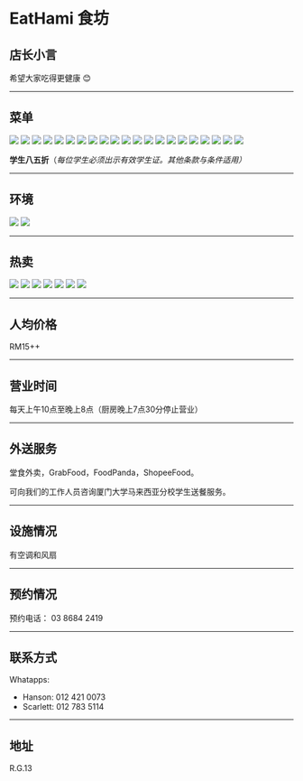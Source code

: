 ﻿# EatHami 食坊

## 店长小言

希望大家吃得更健康 😊

----------

## 菜单

<div class="image-slide">
  <img src="https://img.xmummap.com/G_eathmi_menu (1).webp" /> 
  <img src="https://img.xmummap.com/G_eathmi_menu (2).webp" /> 
  <img src="https://img.xmummap.com/G_eathmi_menu (3).webp" /> 
  <img src="https://img.xmummap.com/G_eathmi_menu (4).webp" /> 
  <img src="https://img.xmummap.com/G_eathmi_menu (5).webp" /> 
  <img src="https://img.xmummap.com/G_eathmi_menu (6).webp" /> 
  <img src="https://img.xmummap.com/G_eathmi_menu (7).webp" /> 
  <img src="https://img.xmummap.com/G_eathmi_menu (8).webp" /> 
  <img src="https://img.xmummap.com/G_eathmi_menu (9).webp" /> 
  <img src="https://img.xmummap.com/G_eathmi_menu (10).webp" /> 
  <img src="https://img.xmummap.com/G_eathmi_menu (11).webp" /> 
  <img src="https://img.xmummap.com/G_eathmi_menu (12).webp" /> 
  <img src="https://img.xmummap.com/G_eathmi_menu (13).webp" /> 
  <img src="https://img.xmummap.com/G_eathmi_menu (14).webp" /> 
  <img src="https://img.xmummap.com/G_eathmi_menu (15).webp" /> 
  <img src="https://img.xmummap.com/G_eathmi_menu (16).webp" /> 
  <img src="https://img.xmummap.com/G_eathmi_menu (17).webp" /> 
  <img src="https://img.xmummap.com/G_eathmi_menu (18).webp" /> 
  <img src="https://img.xmummap.com/G_eathmi_menu (19).webp" /> 
<img src="https://img.xmummap.com/G_eathmi_menu (20).webp" /> 
<img src="https://img.xmummap.com/G_eathmi_menu (21).webp" /> 
</div>

**学生八五折**（*每位学生必须出示有效学生证。其他条款与条件适用）*

---

## 环境

<div class="image-slide">
  <img src="https://img.xmummap.com/G_eathmi_surd%20%282%29.webp" /> 
  <img src="https://img.xmummap.com/G_eathmi_surd%20%281%29.webp" />
</div>

----------

## 热卖

<div class="image-slide">
  <img src="https://img.xmummap.com/G_eathmi_hotproduct (1).webp" /> 
   <img src="https://img.xmummap.com/G_eathmi_hotproduct (2).webp" /> 
    <img src="https://img.xmummap.com/G_eathmi_hotproduct (3).webp" /> 
     <img src="https://img.xmummap.com/G_eathmi_hotproduct (4).webp" /> 
      <img src="https://img.xmummap.com/G_eathmi_hotproduct (5).webp" /> 
       <img src="https://img.xmummap.com/G_eathmi_hotproduct (6).webp" />  
        <img src="https://img.xmummap.com/G_eathmi_hotproduct (7).webp" /> 
</div>

---

## 人均价格

RM15++

-----

## 营业时间

每天上午10点至晚上8点（厨房晚上7点30分停止营业）

----------

## 外送服务

堂食外卖，GrabFood，FoodPanda，ShopeeFood。

可向我们的工作人员咨询厦门大学马来西亚分校学生送餐服务。

----------


## 设施情况

有空调和风扇

----------

## 预约情况

预约电话： 03 8684 2419

---

## 联系方式

Whatapps:

- Hanson:  012 421 0073
- Scarlett:  012 783 5114

----------

## 地址

R.G.13
